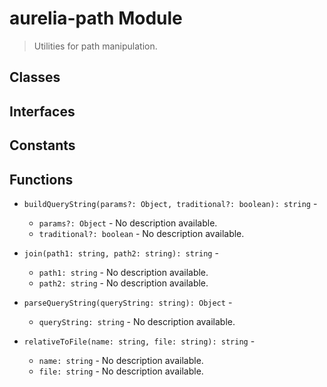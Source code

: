 # aurelia-path Module

> Utilities for path manipulation.

## Classes


## Interfaces


## Constants


## Functions


* `buildQueryString(params?: Object, traditional?: boolean): string` - 
  * `params?: Object` - No description available.
  * `traditional?: boolean` - No description available.


* `join(path1: string, path2: string): string` - 
  * `path1: string` - No description available.
  * `path2: string` - No description available.


* `parseQueryString(queryString: string): Object` - 
  * `queryString: string` - No description available.


* `relativeToFile(name: string, file: string): string` - 
  * `name: string` - No description available.
  * `file: string` - No description available.

